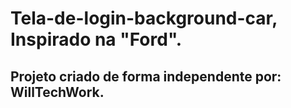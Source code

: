 # Tela-de-login-background-car, Inspirado na "Ford".
## Projeto criado de forma independente por: WillTechWork.
